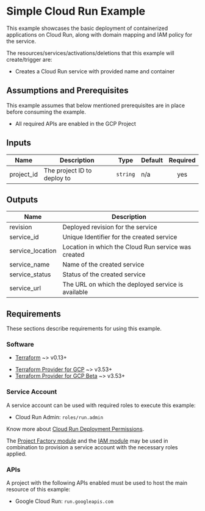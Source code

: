 # Simple Cloud Run Example

This example showcases the basic deployment of containerized applications on Cloud Run, along with domain mapping and IAM policy for the service.

The resources/services/activations/deletions that this example will create/trigger are:

* Creates a Cloud Run service with provided name and container

## Assumptions and Prerequisites

This example assumes that below mentioned prerequisites are in place before consuming the example.

* All required APIs are enabled in the GCP Project

<!-- BEGINNING OF PRE-COMMIT-TERRAFORM DOCS HOOK -->
## Inputs

| Name | Description | Type | Default | Required |
|------|-------------|------|---------|:--------:|
| project\_id | The project ID to deploy to | `string` | n/a | yes |

## Outputs

| Name | Description |
|------|-------------|
| revision | Deployed revision for the service |
| service\_id | Unique Identifier for the created service |
| service\_location | Location in which the Cloud Run service was created |
| service\_name | Name of the created service |
| service\_status | Status of the created service |
| service\_url | The URL on which the deployed service is available |

<!-- END OF PRE-COMMIT-TERRAFORM DOCS HOOK -->

## Requirements

These sections describe requirements for using this example.

### Software

- [Terraform](https://www.terraform.io/downloads.html) ~> v0.13+
* [Terraform Provider for GCP](https://github.com/terraform-providers/terraform-provider-google) ~> v3.53+
* [Terraform Provider for GCP Beta](https://github.com/terraform-providers/terraform-provider-google-beta) ~>
  v3.53+

### Service Account

A service account can be used with required roles to execute this example:

* Cloud Run Admin: `roles/run.admin`

Know more about [Cloud Run Deployment Permissions](https://cloud.google.com/run/docs/reference/iam/roles#additional-configuration).

The [Project Factory module](https://registry.terraform.io/modules/terraform-google-modules/project-factory/google/latest) and the
[IAM module](https://registry.terraform.io/modules/terraform-google-modules/iam/google/latest) may be used in combination to provision a service account with the necessary roles applied.

### APIs

A project with the following APIs enabled must be used to host the main resource of this example:

* Google Cloud Run: `run.googleapis.com`
